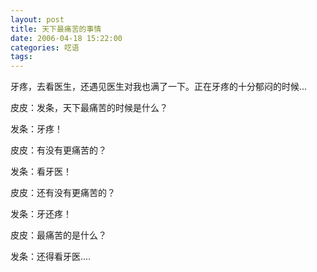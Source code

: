 ```yaml
---
layout: post
title: 天下最痛苦的事情
date: 2006-04-18 15:22:00
categories: 呓语
tags: 
---
```


牙疼，去看医生，还遇见医生对我也满了一下。正在牙疼的十分郁闷的时候...

皮皮：发条，天下最痛苦的时候是什么？

发条：牙疼！

皮皮：有没有更痛苦的？

发条：看牙医！

皮皮：还有没有更痛苦的？

发条：牙还疼！

皮皮：最痛苦的是什么？

发条：还得看牙医....
